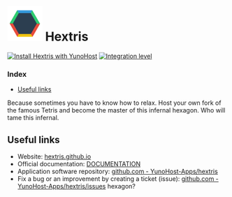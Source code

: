 # <img src="/images/hextris_logo.png" width="80px" alt="Hextris's logo"> Hextris

[![Install Hextris with YunoHost](https://install-app.yunohost.org/install-with-yunohost.png)](https://install-app.yunohost.org/?app=hextris) [![Integration level](https://dash.yunohost.org/integration/hextris.svg)](https://dash.yunohost.org/appci/app/hextris)

### Index

- [Useful links](#useful-links)

Because sometimes you have to know how to relax. Host your own fork of the famous Tetris and become the master of this infernal hexagon.
Who will tame this infernal.

## Useful links

+ Website: [hextris.github.io](http://hextris.github.io/)
+ Official documentation: [DOCUMENTATION](#)
+ Application software repository: [github.com - YunoHost-Apps/hextris](https://github.com/YunoHost-Apps/hextris_ynh)
+ Fix a bug or an improvement by creating a ticket (issue): [github.com - YunoHost-Apps/hextris/issues](https://github.com/YunoHost-Apps/hextris_ynh/issues)
 hexagon?
